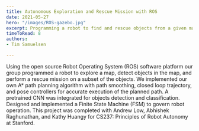 ```yaml
---
title: Autonomous Exploration and Rescue Mission with ROS
date: 2021-05-27
hero: "/images/ROS-gazebo.jpg"
excerpt: Programming a robot to find and rescue objects from a given map. Implemented in linux based Robot Operating System (ROS)
timeToRead: 8
authors:
- Tim Samuelsen

---
```

Using the open source Robot Operating System (ROS) software platform our group programmed a robot to explore a map, detect objects in the map, 
and perform a rescue mission on a subset of the objects. We implemented our own A\* path planning algorithm with path smoothing, closed loop trajectory, 
and pose controllers for accurate execution of the planned path. A pretrained CNN was integrated for objects detection and classification. 
Designed and implemented a Finite State Machine (FSM) to govern robot operation. This project was completed with Andrew Low, Abhishek Raghunathan, and Kathy Huangy 
for CS237: Principles of Robot Autonomy at Stanford.



